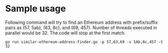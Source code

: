 # Sample usage

Following command will try to find an Ethereum address with prefix/suffix pairs as (57, 5ab), (63, 8c), and (69, 457). Number of threads executed in parallel would be 32. The code will stop at the first match. 

```
go run similar-ethereum-address-finder.go -p 57,63,69 -s 5Ab,8c,457 -t 32
```